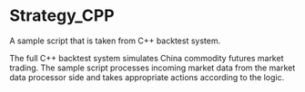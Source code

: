 # Strategy_CPP
A sample script that is taken from C++ backtest system. 

The full C++ backtest system simulates China commodity futures market trading. 
The sample script processes incoming market data from the market data processor side and takes appropriate actions according to the logic. 
